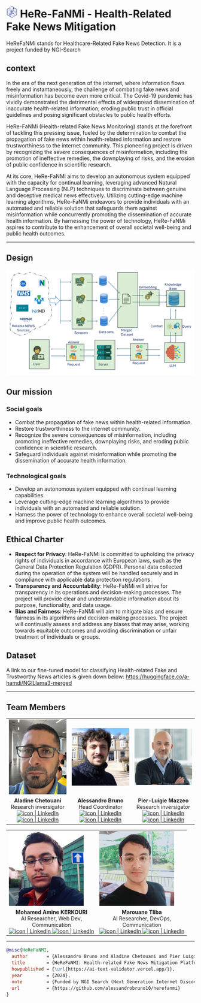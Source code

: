 # <img src="./assests/logo.png" alt="drawing" style="width:30px;"/> HeRe-FaNMi - Health-Related Fake News Mitigation

HeReFaNMi stands for Healthcare-Related Fake News Detection. It is a project funded by NGI-Search

## context 

In the era of the next generation of the internet, where information flows freely and instantaneously, the challenge of combating fake news and misinformation has become even more critical. The Covid-19 pandemic has vividly demonstrated the detrimental effects of widespread dissemination of inaccurate health-related information, eroding public trust in official guidelines and posing significant obstacles to public health efforts.

HeRe-FaNMi (Health-related Fake News Monitoring) stands at the forefront of tackling this pressing issue, fueled by the determination to combat the propagation of fake news within health-related information and restore trustworthiness to the internet community. This pioneering project is driven by recognizing the severe consequences of misinformation, including the promotion of ineffective remedies, the downplaying of risks, and the erosion of public confidence in scientific research.

At its core, HeRe-FaNMi aims to develop an autonomous system equipped with the capacity for continual learning, leveraging advanced Natural Language Processing (NLP) techniques to discriminate between genuine and deceptive medical news effectively. Utilizing cutting-edge machine learning algorithms, HeRe-FaNMi endeavors to provide individuals with an automated and reliable solution that safeguards them against misinformation while concurrently promoting the dissemination of accurate health information. By harnessing the power of technology, HeRe-FaNMi aspires to contribute to the enhancement of overall societal well-being and public health outcomes.

---
## Design 

<img src="./assests/system.png" alt="system" />


## Our mission

### Social goals 

- Combat the propagation of fake news within health-related information.
- Restore trustworthiness to the internet community.
- Recognize the severe consequences of misinformation, including promoting ineffective remedies, downplaying risks, and eroding public confidence in scientific research.
- Safeguard individuals against misinformation while promoting the dissemination of accurate health information.

### Technological goals
- Develop an autonomous system equipped with continual learning capabilities.
- Leverage cutting-edge machine learning algorithms to provide individuals with an automated and reliable solution.
- Harness the power of technology to enhance overall societal well-being and improve public health outcomes.

## Ethical Charter

- **Respect for Privacy**: HeRe-FaNMi is committed to upholding the privacy rights of individuals in accordance with European laws, such as the General Data Protection Regulation (GDPR). Personal data collected during the operation of the system will be handled securely and in compliance with applicable data protection regulations.
- **Transparency and Accountability**: HeRe-FaNMi will strive for transparency in its operations and decision-making processes. The project will provide clear and understandable information about its purpose, functionality, and data usage.
- **Bias and Fairness**: HeRe-FaNMi will aim to mitigate bias and ensure fairness in its algorithms and decision-making processes. The project will continually assess and address any biases that may arise, working towards equitable outcomes and avoiding discrimination or unfair treatment of individuals or groups.

## Dataset 
A link to our fine-tuned model for classifying Health-related Fake and Trustworthy News articles is given down below: 
https://huggingface.co/a-hamdi/NGILlama3-merged

---

## Team Members 

<link rel="stylesheet" href="https://cdnjs.cloudflare.com/ajax/libs/font-awesome/4.7.0/css/font-awesome.min.css">
<table  class = "center"> 
    <tr>
        <td><img src="./assests/team/aladine.jpeg" alt="drawing" style="width:200px;height:200px;"/></td>
        <td><img src="./assests/team/alessandro.jpeg" alt="drawing" style="width:200px;"/></td>
        <td><img src="./assests/team/Pier-luigie.jpeg" alt="drawing" style="width:200px;"/></td>
    </tr>
    <tr>
        <td style ="text-align: center; vertical-align: middle">    
            <b>Aladine Chetouani</b> <br>
            Research inversigator <br>
            <a href="https://www.linkedin.com/in/aladine-chetouani-2aa66038/">
                <img  src="https://github.com/yushi1007/yushi1007/blob/main/images/linkedin.png"  alt="icon | LinkedIn" width="20px" />
            </a>
            <a href=https://www.researchgate.net/profile/Aladine-Chetouani">
                <img  src="https://user-images.githubusercontent.com/511683/28757557-f82cff1a-7585-11e7-9317-072a838dcca3.png"  alt="icon | LinkedIn" width="25px" />
            </a>
        </td>
        <td style ="text-align: center; vertical-align: middle">    
            <b>Alessandro Bruno</b> <br>
            Head Coordinator<br>
            <a href="https://www.linkedin.com/in/alessandrobrun0/">
                <img  src="https://github.com/yushi1007/yushi1007/blob/main/images/linkedin.png"  alt="icon | LinkedIn" width="20px" />
            </a>
            <a href="https://www.researchgate.net/profile/Alessandro-Bruno-3">
                <img  src="https://user-images.githubusercontent.com/511683/28757557-f82cff1a-7585-11e7-9317-072a838dcca3.png"  alt="icon | LinkedIn" width="25px" />
            </a>
        </td>
        <td style ="text-align: center; vertical-align: middle">    
            <b>Pier-Luigie Mazzeo</b> <br>
            Research inversigator <br>
            <a href="https://www.linkedin.com/in/pmazzeo/">
                <img  src="https://github.com/yushi1007/yushi1007/blob/main/images/linkedin.png"  alt="icon | LinkedIn" width="20px" />
            </a>
            <a href="https://www.researchgate.net/profile/Pier-Luigi-Mazzeo">
                <img  src="https://user-images.githubusercontent.com/511683/28757557-f82cff1a-7585-11e7-9317-072a838dcca3.png"  alt="icon | LinkedIn" width="25px" />
            </a>
        </td>
    </tr>
</table>


<table class = "center" > 
        <tr>
        <td><img src="./assests/team/amine-1.jpeg" alt="drawing" style="width:200px;"/></td>
        <td><img src="./assests/team/marouane-1.jpeg" alt="drawing" style="width:200px;"/></td>
    </tr>
    <tr>
        <td style ="text-align: center; vertical-align: middle">    
            <b>Mohamed Amine KERKOURI</b> <br>
            AI Researcher, Web Dev, <br> Communication<br>
            <a href="https://www.linkedin.com/in/mohamed-amine-kerkouri/">
                <img  src="https://github.com/yushi1007/yushi1007/blob/main/images/linkedin.png"  alt="icon | LinkedIn" width="20px" />
            </a>
            <a href="https://www.researchgate.net/profile/Mohamed-Kerkouri-2">
                <img  src="https://user-images.githubusercontent.com/511683/28757557-f82cff1a-7585-11e7-9317-072a838dcca3.png"  alt="icon | LinkedIn" width="25px" />
            </a>
        </td>
        <td style ="text-align: center; vertical-align: middle">    
            <b>Marouane Tliba</b> <br>
            AI Researcher, DevOps, <br> Communication<br>
            <a href="https://www.linkedin.com/in/mtliba/">
                <img  src="https://github.com/yushi1007/yushi1007/blob/main/images/linkedin.png"  alt="icon | LinkedIn" width="20px" />
            </a>
            <a href="https://www.researchgate.net/profile/Marouane-Tliba">
                <img  src="https://user-images.githubusercontent.com/511683/28757557-f82cff1a-7585-11e7-9317-072a838dcca3.png"  alt="icon | LinkedIn" width="25px" />
            </a>
        </td>
    </tr>
</table>



---

```bibtex
@misc{HeReFaNMI,
  author       = {Alessandro Bruno and Aladine Chetouani and Pier Luigi Mazzeo and Mohamed Amine Kerkouri and Marouane Tliba and Hamdi Abderrehmen and Walid Taib and Abdelali Ichou and Idris Saadallah},
  title        = {HeReFaNMI: Health-related Fake News Mitigation Platform},
  howpublished = {\url{https://ai-text-validator.vercel.app/}},
  year         = {2024},
  note         = {Funded by NGI Search (Next Generation Internet Discovery and Search)},
  url          = {https://github.com/alessandrobruno10/herefanmi}
}
```

